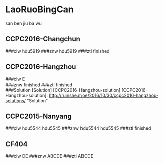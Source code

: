 # LaoRuoBingCan
san ben jiu ba wu

## CCPC2016-Changchun
###clw
hdu5919
###znw
hdu5919
###ztl
finished

## CCPC2016-Hangzhou
###clw
E  
###znw
finished
###ztl
finished  
###Solution
[Solution] [CCPC2016-Hangzhou-solution]
[CCPC2016-Hangzhou-solution]: http://ruinshe.moe/2016/10/30/ccpc2016-hangzhou-solutions/  "Solution"

## CCPC2015-Nanyang
###clw
hdu5544 hdu5545
###znw
hdu5544 hdu5545
###ztl
finished

## CF404
###clw
DE
###znw
ABCDE
###ztl
ABCDE
